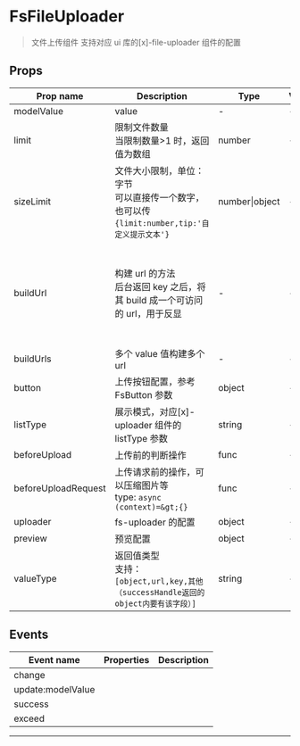 # FsFileUploader

> 文件上传组件
> 支持对应 ui 库的[x]-file-uploader 组件的配置

## Props

| Prop name           | Description                                                                                     | Type           | Values | Default                                                                        |
| ------------------- | ----------------------------------------------------------------------------------------------- | -------------- | ------ | ------------------------------------------------------------------------------ |
| modelValue          | value                                                                                           | -              | -      |                                                                                |
| limit               | 限制文件数量<br/>当限制数量&gt;1 时，返回值为数组                                               | number         | -      |                                                                                |
| sizeLimit           | 文件大小限制，单位：字节<br/>可以直接传一个数字，也可以传 `{limit:number,tip:'自定义提示文本'}` | number\|object | -      |                                                                                |
| buildUrl            | 构建 url 的方法<br/>后台返回 key 之后，将其 build 成一个可访问的 url，用于反显                  | -              | -      | function() {<br/> return (value: any) =&gt; {<br/> return value;<br/> };<br/>} |
| buildUrls           | 多个 value 值构建多个 url                                                                       | -              | -      |                                                                                |
| button              | 上传按钮配置，参考 FsButton 参数                                                                | object         | -      |                                                                                |
| listType            | 展示模式，对应[x]-uploader 组件的 listType 参数                                                 | string         | -      |                                                                                |
| beforeUpload        | 上传前的判断操作                                                                                | func           | -      |                                                                                |
| beforeUploadRequest | 上传请求前的操作，可以压缩图片等<br/>type: `async (context)=&gt;{}`                             | func           | -      |                                                                                |
| uploader            | fs-uploader 的配置                                                                              | object         | -      |                                                                                |
| preview             | 预览配置                                                                                        | object         | -      |                                                                                |
| valueType           | 返回值类型<br/>支持：`[object,url,key,其他（successHandle返回的object内要有该字段）]`           | string         | -      | "url"                                                                          |

## Events

| Event name        | Properties | Description |
| ----------------- | ---------- | ----------- |
| change            |            |
| update:modelValue |            |
| success           |            |
| exceed            |            |

---
